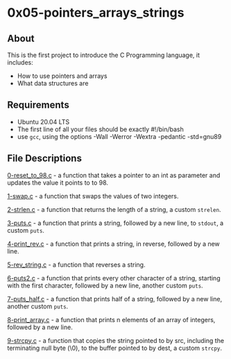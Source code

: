 # 0x05-pointers_arrays_strings

## About
This is the first project to introduce the C Programming language, it includes:
- How to use pointers and arrays
- What data structures are

## Requirements
- Ubuntu 20.04 LTS
- The first line of all your files should be exactly #!/bin/bash
- use `gcc`, using the options -Wall -Werror -Wextra -pedantic -std=gnu89

## File Descriptions
[0-reset_to_98.c](https://github.com/szbrooks2017/holbertonschool-low_level_programming/blob/main/0x05-pointers_arrays_strings/0-reset_to_98.c) -  a function that takes a pointer to an int as parameter and updates the value it points to to 98.

[1-swap.c](https://github.com/szbrooks2017/holbertonschool-low_level_programming/blob/main/0x05-pointers_arrays_strings/1-swap.c) - a function that swaps the values of two integers.

[2-strlen.c](https://github.com/szbrooks2017/holbertonschool-low_level_programming/blob/main/0x05-pointers_arrays_strings/2-strlen.c) -    a function that returns the length of a string, a custom `strelen`.

[3-puts.c](https://github.com/szbrooks2017/holbertonschool-low_level_programming/blob/main/0x05-pointers_arrays_strings/3-puts.c) - a function that prints a string, followed by a new line, to `stdout`, a custom `puts`.

[4-print_rev.c](https://github.com/szbrooks2017/holbertonschool-low_level_programming/blob/main/0x05-pointers_arrays_strings/4-print_rev.c) - a function that prints a string, in reverse, followed by a new line.

[5-rev_string.c](https://github.com/szbrooks2017/holbertonschool-low_level_programming/blob/main/0x05-pointers_arrays_strings/5-rev_string.c) - a function that reverses a string.

[6-puts2.c](https://github.com/szbrooks2017/holbertonschool-low_level_programming/blob/main/0x05-pointers_arrays_strings/6-puts2.c) - a function that prints every other character of a string, starting with the first character, followed by a new line, another custom `puts`.

[7-puts_half.c](https://github.com/szbrooks2017/holbertonschool-low_level_programming/blob/main/0x05-pointers_arrays_strings/7-puts_half.c) -   a function that prints half of a string, followed by a new line, another custom `puts`.

[8-print_array.c](https://github.com/szbrooks2017/holbertonschool-low_level_programming/blob/main/0x05-pointers_arrays_strings/8-print_array.c) -  a function that prints n elements of an array of integers, followed by a new line.

[9-strcpy.c](https://github.com/szbrooks2017/holbertonschool-low_level_programming/blob/main/0x05-pointers_arrays_strings/9-strcpy.c) -  a function that copies the string pointed to by src, including the terminating null byte (\0), to the buffer pointed to by dest, a custom `strcpy`.
